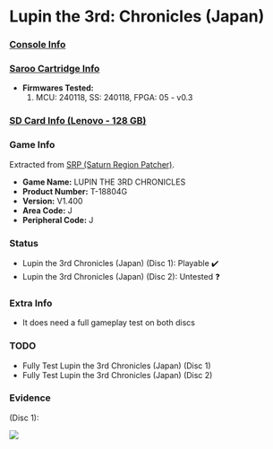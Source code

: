 # Lupin the 3rd: Chronicles (Japan)

### [Console Info](../../../../../Info/Consoles/VA13/README.md)

### [Saroo Cartridge Info](../../../../../Info/Cartridges/RetroGameParadiseStore/1.32F/README.md)

- <b>Firmwares Tested:</b>
  1. MCU: 240118, SS: 240118, FPGA: 05 - v0.3

### [SD Card Info (Lenovo - 128 GB)](../../../../../Info/SdCards/Lenovo/128GB/fat32/README.md)

### Game Info

Extracted from [SRP (Saturn Region Patcher)](https://segaxtreme.net/resources/saturn-region-patcher.81/download).

- <b>Game Name:</b> LUPIN THE 3RD CHRONICLES
- <b>Product Number:</b> T-18804G
- <b>Version:</b> V1.400
- <b>Area Code:</b> J
- <b>Peripheral Code:</b> J

### Status

- Lupin the 3rd Chronicles (Japan) (Disc 1): Playable :heavy_check_mark:
- Lupin the 3rd Chronicles (Japan) (Disc 2): Untested :question:

### Extra Info

- It does need a full gameplay test on both discs

### TODO

- Fully Test Lupin the 3rd Chronicles (Japan) (Disc 1)
- Fully Test Lupin the 3rd Chronicles (Japan) (Disc 2)

### Evidence

(Disc 1):

[![](https://img.youtube.com/vi/pQACQWBfEcc/0.jpg)](https://www.youtube.com/watch?v=pQACQWBfEcc)
